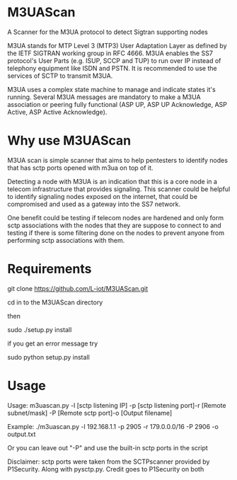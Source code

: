 # M3UAScan

A Scanner for the M3UA protocol to detect Sigtran supporting nodes

M3UA stands for MTP Level 3 (MTP3) User Adaptation Layer as defined by the IETF SIGTRAN working group in RFC 4666. M3UA enables the SS7 protocol's User Parts (e.g. ISUP, SCCP and TUP) to run over IP instead of telephony equipment like ISDN and PSTN. It is recommended to use the services of SCTP to transmit M3UA.

M3UA uses a complex state machine to manage and indicate states it's running. Several M3UA messages are mandatory to make a M3UA association or peering fully functional (ASP UP, ASP UP Acknowledge, ASP Active, ASP Active Acknowledge).

# Why use M3UAScan
M3UA scan is simple scanner that aims to help pentesters to identify nodes that has sctp ports opened with m3ua on top of it.

Detecting a node with M3UA is an indication that this is a  core node in a telecom infrastructure that provides signaling. This scanner could be helpful to identify signaling nodes exposed on the internet, that could be compromised and used as a gateway into the SS7 network.

One benefit could be testing if telecom nodes are hardened and only form sctp associations with the nodes that they are suppose to connect to and testing if there is some filtering done on the nodes to prevent anyone from performing sctp associations with them.

# Requirements

git clone https://github.com/L-iot/M3UAScan.git

cd in to the M3UAScan directory

then

sudo ./setup.py install

if you get an error message try

sudo python setup.py install


# Usage

Usage: m3uascan.py -l [sctp listening IP] -p [sctp listening port]-r [Remote subnet/mask] -P [Remote sctp port]-o [Output filename] 


Example: ./m3uascan.py -l 192.168.1.1 -p 2905 -r 179.0.0.0/16 -P 2906 -o output.txt

Or you can leave out "-P" and use the built-in sctp ports in the script

Disclaimer: sctp ports were taken from the SCTPscanner provided by P1Security. Along with pysctp.py. Credit goes to P1Security on both 

